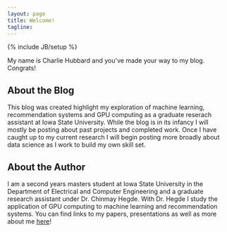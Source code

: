 ```yaml
---
layout: page
title: Welcome!
tagline:  
---
```

{% include JB/setup %} 

My name is Charlie Hubbard and you've made your way to my blog.  Congrats! 

## About the Blog
This blog was created highlight my exploration of machine learning, recommendation systems and GPU computing as a graduate reserach assistant at Iowa State University.  While the blog is in its infancy I will mostly be posting about past projects and completed work.  Once I have caught up to my current research I will begin posting more broadly about data science as I work to build my own skill set.    

## About the Author
I am a second years masters student at Iowa State University in the Department of Electrical and Computer Engineering and a graduate research assistant under Dr. Chinmay Hegde.  With Dr. Hegde I study the application of GPU computing to machine learning and recommendation systems.  You can find links to my papers, presentations as well as more about me [here](/about)!
    




